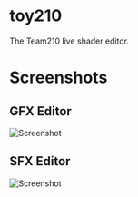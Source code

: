# toy210
The Team210 live shader editor.

# Screenshots
## GFX Editor
![Screenshot](/../screenshots/screenshots/toy210-gfx.png?raw=true "Screenshot")
## SFX Editor
![Screenshot](/../screenshots/screenshots/toy210-sfx.png?raw=true "Screenshot")
